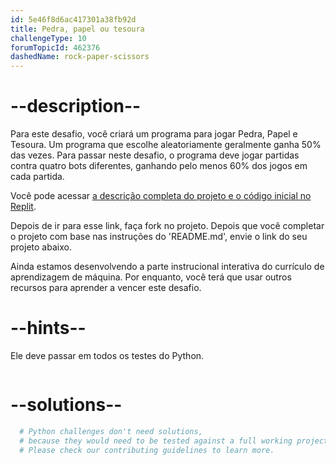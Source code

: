 ```yaml
---
id: 5e46f8d6ac417301a38fb92d
title: Pedra, papel ou tesoura
challengeType: 10
forumTopicId: 462376
dashedName: rock-paper-scissors
---
```


# --description--

Para este desafio, você criará um programa para jogar Pedra, Papel e Tesoura. Um programa que escolhe aleatoriamente geralmente ganha 50% das vezes. Para passar neste desafio, o programa deve jogar partidas contra quatro bots diferentes, ganhando pelo menos 60% dos jogos em cada partida.

Você pode acessar [a descrição completa do projeto e o código inicial no Replit](https://replit.com/github/freeCodeCamp/boilerplate-rock-paper-scissors).

Depois de ir para esse link, faça fork no projeto. Depois que você completar o projeto com base nas instruções do 'README.md', envie o link do seu projeto abaixo.

Ainda estamos desenvolvendo a parte instrucional interativa do currículo de aprendizagem de máquina. Por enquanto, você terá que usar outros recursos para aprender a vencer este desafio.

# --hints--

Ele deve passar em todos os testes do Python.

```js

```

# --solutions--

```py
  # Python challenges don't need solutions,
  # because they would need to be tested against a full working project.
  # Please check our contributing guidelines to learn more.
```
